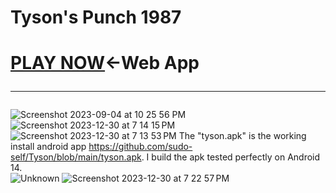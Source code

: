 # Tyson's Punch 1987 
# <a href="https://tyson.jessejesse.com">PLAY NOW</a><-Web App<hr>
![Screenshot 2023-09-04 at 10 25 56 PM](https://github.com/sudo-self/Tyson/assets/119916323/a9422ad7-e3df-46be-94e2-c9a29ceb5fe7)
![Screenshot 2023-12-30 at 7 14 15 PM](https://github.com/sudo-self/Tyson/assets/119916323/9de50b24-362f-4e51-b23f-ce2d1afa6bdc)
![Screenshot 2023-12-30 at 7 13 53 PM](https://github.com/sudo-self/Tyson/assets/119916323/74c96a82-4035-418f-9273-ee9289c64789)
The "tyson.apk" is the working install android app
https://github.com/sudo-self/Tyson/blob/main/tyson.apk. I build the apk tested perfectly on Android 14.<br>
![Unknown](https://github.com/sudo-self/Tyson/assets/119916323/71613b59-116c-47e5-a5e1-e83fc1211120)
![Screenshot 2023-12-30 at 7 22 57 PM](https://github.com/sudo-self/Tyson/assets/119916323/049d2173-4853-40e6-975c-c6f989c660a6)
